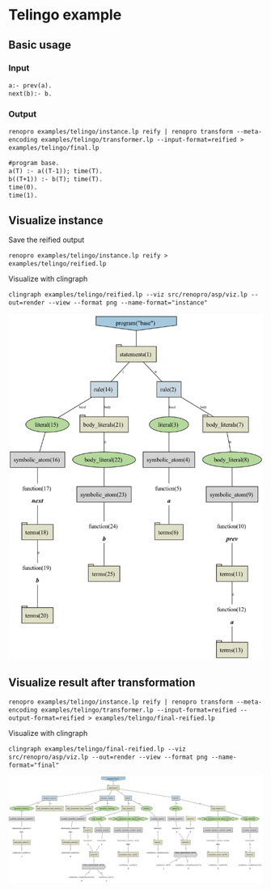 # Telingo example

## Basic usage 

### Input

```
a:- prev(a).
next(b):- b.
```

### Output

```shell
renopro examples/telingo/instance.lp reify | renopro transform --meta-encoding examples/telingo/transformer.lp --input-format=reified > examples/telingo/final.lp
```

```
#program base.
a(T) :- a((T-1)); time(T).
b((T+1)) :- b(T); time(T).
time(0).
time(1).
```

## Visualize instance

Save the reified output 

```shell
renopro examples/telingo/instance.lp reify > examples/telingo/reified.lp
```

Visualize with clingraph

```shell
clingraph examples/telingo/reified.lp --viz src/renopro/asp/viz.lp --out=render --view --format png --name-format="instance"
```

![](instance.png)

## Visualize result after transformation 

```shell
renopro examples/telingo/instance.lp reify | renopro transform --meta-encoding examples/telingo/transformer.lp --input-format=reified --output-format=reified > examples/telingo/final-reified.lp
```

Visualize with clingraph

```shell
clingraph examples/telingo/final-reified.lp --viz src/renopro/asp/viz.lp --out=render --view --format png --name-format="final"
```

![](final.png)

